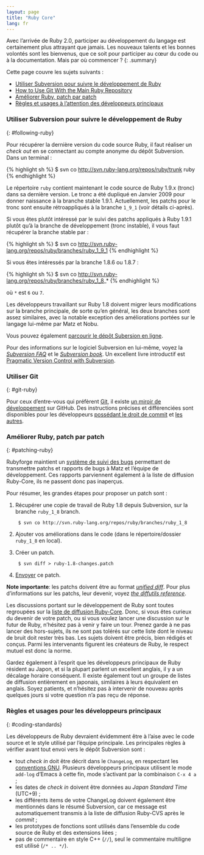 ```yaml
---
layout: page
title: "Ruby Core"
lang: fr
---
```


Avec l’arrivée de Ruby 2.0, participer au développement du langage est
certainement plus attrayant que jamais. Les nouveaux talents et les
bonnes volontés sont les bienvenus, que ce soit pour participer au cœur
du code ou à la documentation. Mais par où commencer ?
{: .summary}

Cette page couvre les sujets suivants :

* [Utiliser Subversion pour suivre le développement de
  Ruby](#following-ruby)
* [How to Use Git With the Main Ruby Repository](#git-ruby)
* [Améliorer Ruby, patch par patch](#patching-ruby)
* [Règles et usages à l’attention des développeurs
  principaux](#coding-standards)

### Utiliser Subversion pour suivre le développement de Ruby
{: #following-ruby}

Pour récupérer la dernière version du code source Ruby, il faut réaliser
un *check out* en se connectant au compte anonyme du dépôt Subversion.
Dans un terminal :

{% highlight sh %}
$ svn co http://svn.ruby-lang.org/repos/ruby/trunk ruby
{% endhighlight %}

Le répertoire `ruby` contient maintenant le code source de Ruby 1.9.x
(tronc) dans sa dernière version. Le tronc a été dupliqué en Janvier
2009 pour donner naissance à la branche stable 1.9.1. Actuellement, les
patchs pour le tronc sont ensuite rétroappliqués à la branche `1_9_1`
(voir détails ci-après).

Si vous êtes plutôt intéressé par le suivi des patchs appliqués à Ruby
1.9.1 plutôt qu’à la branche de développement (tronc instable), il vous
faut récupérer la branche stable par :

{% highlight sh %}
$ svn co http://svn.ruby-lang.org/repos/ruby/branches/ruby_1_9_1
{% endhighlight %}

Si vous êtes intéressés par la branche 1.8.6 ou 1.8.7 :

{% highlight sh %}
$ svn co http://svn.ruby-lang.org/repos/ruby/branches/ruby_1_8_*
{% endhighlight %}

où `*` est `6` ou `7`.

Les développeurs travaillant sur Ruby 1.8 doivent migrer leurs
modifications sur la branche principale, de sorte qu’en général, les
deux branches sont assez similaires, avec la notable exception des
améliorations portées sur le langage lui-même par Matz et Nobu.

Vous pouvez également [parcourir le dépôt Subersion en ligne][1].

Pour des informations sur le logiciel Subversion en lui-même, voyez la
[*Subversion FAQ*][2] et le [*Subversion book*][3]. Un excellent livre
introductif est [Pragmatic Version Control with Subversion][4].

### Utiliser Git
{: #git-ruby}

Pour ceux d’entre-vous qui préfèrent [Git][5], il existe [un miroir de
développement][6] sur GitHub. Des instructions précises et différenciées
sont disponibles pour les développeurs [possédant le droit de commit][7]
et [les autres][8].

### Améliorer Ruby, patch par patch
{: #patching-ruby}

Rubyforge maintient un [système de suivi des bugs][9] permettant de
transmettre patchs et rapports de bugs à Matz et l’équipe de
développement. Ces rapports parviennent également à la liste de
diffusion Ruby-Core, ils ne passent donc pas inaperçus.

Pour résumer, les grandes étapes pour proposer un patch sont :

1.  Récupérer une copie de travail de Ruby 1.8 depuis Subversion, sur la
    branche `ruby_1_8` branch.

         $ svn co http://svn.ruby-lang.org/repos/ruby/branches/ruby_1_8

2.  Ajouter vos améliorations dans le code (dans le répertoire/dossier
    `ruby_1_8` en local).
3.  Créer un patch.

         $ svn diff > ruby-1.8-changes.patch

4.  [Envoyer][10] ce patch.

**Note importante**\: les patchs doivent être au format [*unified
diff*][11]. Pour plus d’informations sur les patchs, leur devenir, voyez
[*the diffutils reference*][12].

Les discussions portant sur le développement de Ruby sont toutes regroupées
sur la [liste de diffusion Ruby-Core][mailing-lists]. Donc, si vous
êtes curieux du devenir de votre patch, ou si vous voulez lancer une
discussion sur le futur de Ruby, n’hésitez pas à venir y faire un tour.
Prenez garde à ne pas lancer des hors-sujets, ils ne sont pas tolérés
sur cette liste dont le niveau de bruit doit rester très bas. Les sujets
doivent être précis, bien rédigés et conçus. Parmi les intervenants
figurent les créateurs de Ruby, le respect mutuel est donc la norme.

Gardez également à l’esprit que les développeurs principaux de Ruby
résident au Japon, et si la plupart parlent un excellent anglais, il y a
un décalage horaire conséquent. Il existe également tout un groupe de
listes de diffusion entièrement en japonais, similaires à leurs
équivalent en anglais. Soyez patients, et n’hésitez pas à intervenir de
nouveau après quelques jours si votre question n’a pas reçu de réponse.

### Règles et usages pour les développeurs principaux
{: #coding-standards}

Les développeurs de Ruby devraient évidemment être à l’aise avec le code source et le style utilisé par l’équipe principale. Les principales règles à vérifier avant tout envoi vers le dépôt Subversion sont :

* tout *check in* doit être décrit dans le `ChangeLog`, en respectant
  les [conventions GNU][13]. Plusieurs développeurs principaux utilisent
  le mode `add-log` d’Emacs à cette fin, mode s’activant par la
  combinaison `C-x 4 a` ;
* les dates de *check in* doivent être données au *Japan Standard Time*
  (UTC+9) ;
* les différents items de votre ChangeLog doivent également être
  mentionnés dans le résumé Subversion, car ce message est
  automatiquement transmis à la liste de diffusion Ruby-CVS après le
  *commit* ;
* les prototypes de fonctions sont utilisés dans l’ensemble
  du code source de Ruby et des extensions liées ;
* pas de commentaire en style C++ (`//`), seul le commentaire multiligne
  est utilisé (`/* .. */`).



[mailing-lists]: /fr/community/mailing-lists/
[1]: http://svn.ruby-lang.org/cgi-bin/viewvc.cgi/
[2]: http://subversion.apache.org/faq.html
[3]: http://svnbook.org
[4]: http://www.pragmaticprogrammer.com/titles/svn/
[5]: http://git-scm.com/
[6]: http://github.com/shyouhei/ruby
[7]: http://wiki.github.com/shyouhei/ruby/committerhowto
[8]: http://wiki.github.com/shyouhei/ruby/noncommitterhowto
[9]: https://bugs.ruby-lang.org
[10]: http://rubyforge.org/tracker/?func=add&amp;group_id=426&amp;atid=1700
[11]: http://www.gnu.org/software/diffutils/manual/html_node/Unified-Format.html
[12]: http://www.gnu.org/software/diffutils/manual/html_node/Merging-with-patch.html#Merging%20with%20patch
[13]: http://www.gnu.org/prep/standards/standards.html#Change-Logs
